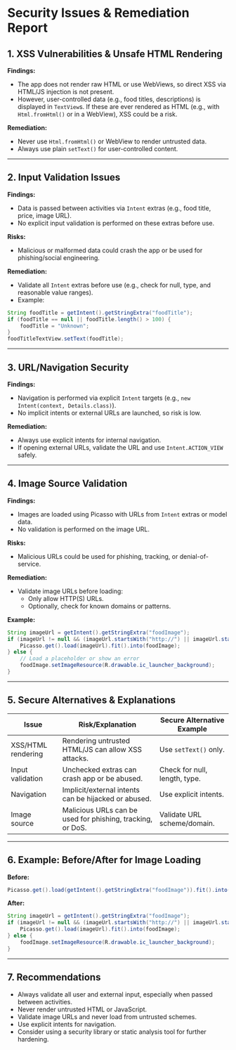 # Security Issues & Remediation Report

## 1. XSS Vulnerabilities & Unsafe HTML Rendering

**Findings:**  
- The app does not render raw HTML or use WebViews, so direct XSS via HTML/JS injection is not present.
- However, user-controlled data (e.g., food titles, descriptions) is displayed in `TextView`s. If these are ever rendered as HTML (e.g., with `Html.fromHtml()` or in a WebView), XSS could be a risk.

**Remediation:**  
- Never use `Html.fromHtml()` or WebView to render untrusted data.
- Always use plain `setText()` for user-controlled content.

---

## 2. Input Validation Issues

**Findings:**  
- Data is passed between activities via `Intent` extras (e.g., food title, price, image URL).
- No explicit input validation is performed on these extras before use.

**Risks:**  
- Malicious or malformed data could crash the app or be used for phishing/social engineering.

**Remediation:**  
- Validate all `Intent` extras before use (e.g., check for null, type, and reasonable value ranges).
- Example:

```java
String foodTitle = getIntent().getStringExtra("foodTitle");
if (foodTitle == null || foodTitle.length() > 100) {
    foodTitle = "Unknown";
}
foodTitleTextView.setText(foodTitle);
```

---

## 3. URL/Navigation Security

**Findings:**  
- Navigation is performed via explicit `Intent` targets (e.g., `new Intent(context, Details.class)`).
- No implicit intents or external URLs are launched, so risk is low.

**Remediation:**  
- Always use explicit intents for internal navigation.
- If opening external URLs, validate the URL and use `Intent.ACTION_VIEW` safely.

---

## 4. Image Source Validation

**Findings:**  
- Images are loaded using Picasso with URLs from `Intent` extras or model data.
- No validation is performed on the image URL.

**Risks:**  
- Malicious URLs could be used for phishing, tracking, or denial-of-service.

**Remediation:**  
- Validate image URLs before loading:
  - Only allow HTTP(S) URLs.
  - Optionally, check for known domains or patterns.

**Example:**

```java
String imageUrl = getIntent().getStringExtra("foodImage");
if (imageUrl != null && (imageUrl.startsWith("http://") || imageUrl.startsWith("https://"))) {
    Picasso.get().load(imageUrl).fit().into(foodImage);
} else {
    // Load a placeholder or show an error
    foodImage.setImageResource(R.drawable.ic_launcher_background);
}
```

---

## 5. Secure Alternatives & Explanations

| Issue                | Risk/Explanation                                                                 | Secure Alternative Example |
|----------------------|----------------------------------------------------------------------------------|---------------------------|
| XSS/HTML rendering   | Rendering untrusted HTML/JS can allow XSS attacks.                               | Use `setText()` only.     |
| Input validation     | Unchecked extras can crash app or be abused.                                     | Check for null, length, type. |
| Navigation           | Implicit/external intents can be hijacked or abused.                             | Use explicit intents.     |
| Image source         | Malicious URLs can be used for phishing, tracking, or DoS.                       | Validate URL scheme/domain. |

---

## 6. Example: Before/After for Image Loading

**Before:**
```java
Picasso.get().load(getIntent().getStringExtra("foodImage")).fit().into(foodImage);
```

**After:**
```java
String imageUrl = getIntent().getStringExtra("foodImage");
if (imageUrl != null && (imageUrl.startsWith("http://") || imageUrl.startsWith("https://"))) {
    Picasso.get().load(imageUrl).fit().into(foodImage);
} else {
    foodImage.setImageResource(R.drawable.ic_launcher_background);
}
```

---

## 7. Recommendations

- Always validate all user and external input, especially when passed between activities.
- Never render untrusted HTML or JavaScript.
- Validate image URLs and never load from untrusted schemes.
- Use explicit intents for navigation.
- Consider using a security library or static analysis tool for further hardening. 